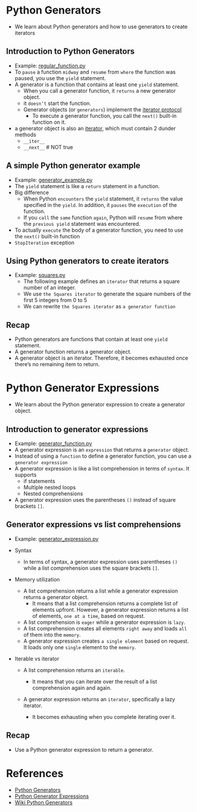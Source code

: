 # Python Generators
- We learn about Python generators and how to use generators to create iterators

## Introduction to Python Generators
- Example: [regular_function.py](./code/regular_function.py)
- To `pause` a function `midway` and `resume` from `where` the function was paused, you use the `yield` statement.
- A generator is a function that contains at least one `yield` statement.
    - When you call a generator function, it `returns` a new generator object. 
    - it `doesn’t` start the function.
    - Generator objects (or `generators`) implement the [iterator protocol](https://www.pythontutorial.net/advanced-python/python-iterators/)
        - To execute a generator function, you call the `next()` built-in function on it.
- a generator object is also an [iterator](https://www.pythontutorial.net/advanced-python/python-iterators/), which must contain 2 dunder methods
    - `__iter__`
    - `__next__` # NOT true

## A simple Python generator example
- Example: [generator_example.py](./code/generator_example.py)
- The `yield` statement is like a `return` statement in a function.
- Big difference
    - When Python `encounters` the `yield` statement, it `returns` the value specified in the `yield`. In addition, it `pauses` the `execution` of the function.
    - If you `call` the `same` function `again`, Python will `resume` from where the `previous yield` statement was encountered.
- To actually `execute` the body of a generator function, you need to use the `next()` built-in function
- `StopIteration` exception

## Using Python generators to create iterators
- Example: [squares.py](./code/squares.py)
    - The following example defines an `iterator` that returns a square number of an integer.
    - We use `the Squares iterator` to generate the square numbers of the first 5 integers from 0 to 5
    - We can rewrite `the Squares iterator` as `a generator function`

## Recap
- Python generators are functions that contain at least one `yield` statement.
- A generator function returns a generator object.
- A generator object is an iterator. Therefore, it becomes exhausted once there’s no remaining item to return.

# Python Generator Expressions
- We learn about the Python generator expression to create a generator object.

## Introduction to generator expressions
- Example: [generator_function.py](./code/generator_function.py)
- A generator expression is an `expression` that returns a `generator` object.
- Instead of using a `function` to define a generator function, you can use a `generator expression`
- A generator expression is like a list comprehension in terms of `syntax`. It supports
    - if statements
    - Multiple nested loops
    - Nested comprehensions
- A generator expression uses the parentheses `()` instead of square brackets `[]`.

## Generator expressions vs list comprehensions
- Example: [generator_expression.py](./code/generator_expression.py)
- Syntax
    - In terms of syntax, a generator expression uses parentheses `()` while a list comprehension uses the square brackets `[]`.

- Memory utilization
    - A list comprehension returns a list while a generator expression returns a generator object.
        - It means that a list comprehension returns a complete list of elements upfront. However, a generator expression returns a list of elements, `one at a time`, based on request.
    - A list comprehension is `eager` while a generator expression is `lazy`.
    - A list comprehension creates all elements `right away` and loads `all` of them into the `memory`.
    - A generator expression creates `a single element` based on request. It loads only one `single` element to the `memory`.
- Iterable vs iterator
    - A list comprehension returns an `iterable`. 
        - It means that you can iterate over the result of a list comprehension again and again.

    - A generator expression returns an `iterator`, specifically a lazy iterator. 
        - It becomes exhausting when you complete iterating over it.

## Recap
- Use a Python generator expression to return a generator.

# References
- [Python Generators](https://www.pythontutorial.net/advanced-python/python-generators/)
- [Python Generator Expressions](https://www.pythontutorial.net/advanced-python/python-generator-expressions/)
- [Wiki Python Generators](https://wiki.python.org/moin/Generators)